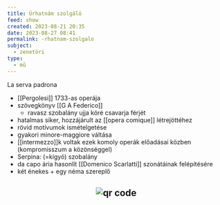 ```yaml
---
title: Úrhatnám szolgáló
feed: show
created: 2023-08-21 20:35
date: 2023-08-27 08:41
permalink: -rhatnam-szolgalo
subject:
  - zenetöri
type:
  - mű
---
```


La serva padrona

- [[Pergolesi]] 1733-as operája
- szövegkönyv [[G A Federico]]
	- ravasz szobalány ujja köré csavarja férjét
- hatalmas siker, hozzájárult az [[opera comique]] létrejöttéhez
- rövid motívumok ismételgetése
- gyakori minore-maggiore váltása
- [[intermezzo]]k voltak ezek komoly operák előadásai közben (kompromisszum a közönséggel)
- Serpina: (=kígyó) szobalány
- da capo ária hasonlít [[Domenico Scarlatti]] szonátáinak felépítésére
- két énekes + egy néma szereplő



## <p style="text-align: center;"><img src="https://chart.googleapis.com/chart?cht=qr&chl=https://notes.andrasdenes.com/-rhatnam-szolgalo&chs=180x180&choe=UTF-8&chld=L|2" alt="qr code"></p>

